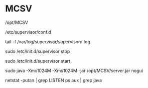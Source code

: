 # MCSV

/opt/MCSV



/etc/supervisor/conf.d

tail -f /var/log/supervisor/supervisord.log


sudo /etc/init.d/supervisor stop

sudo /etc/init.d/supervisor start

sudo java -Xmx1024M -Xms1024M -jar /opt/MCSV/server.jar nogui



netstat -putan | grep LISTEN
ps aux | grep java

